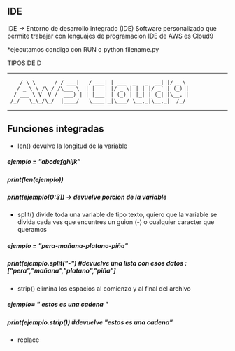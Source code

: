 ## IDE
IDE -> Entorno de desarrollo integrado (IDE)
Software personalizado que permite trabajar con lenguajes de programacion 
IDE de AWS  es Cloud9

*ejecutamos condigo con RUN o python filename.py

TIPOS DE D



___        ______     ____ _                 _  ___  
        / \ \      / / ___|   / ___| | ___  _   _  __| |/ _ \ 
       / _ \ \ /\ / /\___ \  | |   | |/ _ \| | | |/ _` | (_) |
      / ___ \ V  V /  ___) | | |___| | (_) | |_| | (_| |\__, |
     /_/   \_\_/\_/  |____/   \____|_|\___/ \__,_|\__,_|  /_/ 
 ----------------------------------------------------------------- 


## Funciones integradas

+ len() devulve la longitud de la variable 
##### ejemplo = "abcdefghijk"
##### print(len(ejemplo))
##### print(ejemplo[0:3]) -> devuelve porcion de la variable

+ split() divide toda una variable de tipo texto, quiero que la variable se divida cada ves que encuntres un guion (-) o cualquier caracter que queramos 
##### ejemplo = "pera-mañana-platano-piña"
##### print(ejemplo.split("-") #devuelve una lista con esos datos : ["pera","mañana","platano","piña"]

+ strip() elimina los espacios al comienzo y al final del archivo
##### ejemplo= "          estos es una cadena    "
##### print(ejemplo.strip()) #devuelve "estos es una cadena"

+ replace 
